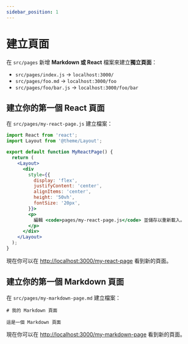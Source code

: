 ```yaml
---
sidebar_position: 1
---
```


# 建立頁面

在 `src/pages` 新增 **Markdown 或 React** 檔案來建立**獨立頁面**：

- `src/pages/index.js` → `localhost:3000/`
- `src/pages/foo.md` → `localhost:3000/foo`
- `src/pages/foo/bar.js` → `localhost:3000/foo/bar`

## 建立你的第一個 React 頁面

在 `src/pages/my-react-page.js` 建立檔案：

```jsx title="src/pages/my-react-page.js"
import React from 'react';
import Layout from '@theme/Layout';

export default function MyReactPage() {
  return (
    <Layout>
      <div
        style={{
          display: 'flex',
          justifyContent: 'center',
          alignItems: 'center',
          height: '50vh',
          fontSize: '20px',
        }}>
        <p>
          編輯 <code>pages/my-react-page.js</code> 並儲存以重新載入。
        </p>
      </div>
    </Layout>
  );
}
```

現在你可以在 [http://localhost:3000/my-react-page](http://localhost:3000/my-react-page) 看到新的頁面。

## 建立你的第一個 Markdown 頁面

在 `src/pages/my-markdown-page.md` 建立檔案：

```mdx title="src/pages/my-markdown-page.md"
# 我的 Markdown 頁面

這是一個 Markdown 頁面
```

現在你可以在 [http://localhost:3000/my-markdown-page](http://localhost:3000/my-markdown-page) 看到新的頁面。